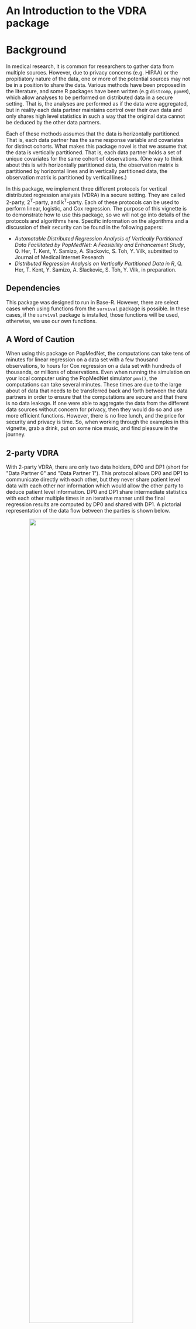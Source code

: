 # An Introduction to the VDRA package

# Background

In medical research, it is common for researchers to gather data from multiple sources.  However, due to privacy concerns (e.g. HIPAA) or the propitiatory nature of the data, one or more of the potential sources may not be in a position to share the data.  Various methods have been proposed in the literature, and some R packages have been written (e.g `distcomp`, `ppmHR`), which allow analyses to be performed on distributed data in a secure setting.  That is, the analyses are performed as if the data were aggregated, but in reality each data partner maintains control over their own data and only shares high level statistics in such a way that the original data cannot be deduced by the other data partners.

Each of these methods assumes that the data is horizontally partitioned.  That is, each data partner has the same response variable and covariates for distinct cohorts.  What makes this package novel is that we assume that the data is vertically partitioned.  That is, each data partner holds a set of unique covariates for the same cohort of observations.  (One way to think about this is with horizontally partitioned data, the observation matrix is partitioned by horizontal lines and in vertically partitioned data, the observation matrix is partitioned by vertical lines.)

In this package, we implement three different protocols for vertical distributed regression analysis (VDRA) in a secure setting.  They are called 2-party, 2<sup>T</sup>-party, and k<sup>T</sup>-party.  Each of these protocols can be used to perform linear, logistic, and Cox regression.  The purpose of this vignette is to demonstrate how to use this package, so we will not go into details of the protocols and algorithms here.  Specific information on the algorithms and a discussion of their security can be found in the following papers:

* *Automatable Distributed Regression Analysis of Vertically Partitioned Data Facilitated by PopMedNet: A Feasibility and Enhancement Study*, Q. Her, T. Kent, Y. Samizo, A. Slackovic, S. Toh, Y. Vilk, submitted to Journal of Medical Internet Research	
* *Distributed Regression Analysis on Vertically Partitioned Data in R*, Q. Her, T. Kent, Y. Samizo, A. Slackovic, S. Toh, Y. Vilk, in preparation.  

## Dependencies

This package was designed to run in Base-R.  However, there are select cases when using functions from the `survival` package is possible.  In these cases, if the `survival` package is installed, those functions will be used, otherwise, we use our own functions.

## A Word of Caution

When using this package on PopMedNet, the computations can take tens of minutes for linear regression on a data set with a few thousand observations, to hours for Cox regression on a data set with hundreds of thousands, or millions of observations.  Even when running the simulation on your local computer using the PopMedNet simulator `pmn()`, the computations can take several minutes.  These times are due to the large about of data that needs to be transferred back and forth between the data partners in order to ensure that the computations are secure and that there is no data leakage.  If one were able to aggregate the data from the different data sources without concern for privacy, then they would do so and use more efficient functions.  However, there is no free lunch, and the price for security and privacy is time.  So, when working through the examples in this vignette, grab a drink, put on some nice music, and find pleasure in the journey.

## $2$-party VDRA

With $2$-party VDRA, there are only two data holders, DP0 and DP1 (short for "Data Partner 0" and "Data Partner 1").  This protocol allows DP0 and DP1 to communicate directly with each other, but they never share patient level data with each other nor information which would allow the other party to deduce patient level information.  DP0 and DP1 share intermediate statistics with each other multiple times in an iterative manner until the final regression results are computed by DP0 and shared with DP1.  A pictorial representation of the data flow between the parties is shown below.

<img src="2party.png" width="75%" style="display: block; margin: auto;" />

The name DP0 indicates which party is acting as the analysis center.  This is the only protocol where the analysis center also provides data.  For the next two protocols, the analysis center does not provide any data.

## 2<sup>T</sup>-party VDRA

With 2<sup>T</sup>-party VDRA, there are only two data holders, DP1 and DP2, and an analysis center, DP0.  DP1 and DP2 cannot communicate directly with each other, but all communication must pass through DP0.  DP0 is a trusted third party that helps facilitate communication and performs much of the computation that was performed by DP1 in the $2$-party protocol.  Whenever possible, any intermediate statistics shared with DP0 from one data partner (never patient level data) are multiplied by a random orthonormal matrix before being sent to the other data partner.  This adds an extra layer of security at the expense of sending more data.  The final regression results are computed by DP0 and shared with DP1 and DP2.  A pictorial representation of the data flow between the parties is shown below.  

<img src="2Tparty.png" width="75%" style="display: block; margin: auto;" />

## K<sup>T</sup>-party VDRA

With K<sup>T</sup>-party VDRA, there are two or more data holders, DP1, DP2, ... DPk, and one analysis center, DP0.  We have tested the package with up to 10 data holders, but there is no reason why there could not be more.  With this protocol, all data partners are able to communicate with each other with the benefit that less data is transferred.  As with 2<sup>T</sup>-party VDRA, DP0 facilitates the computations and computes the final regression results, which are then sent to all the data partners.  The one possible concern with this method is that a data breach at both the analysis center and one of the data partners could expose another data partner's data, even though neither the analysis center nor any data partner have enough information to reconstruct any part of any other data partners' data on their own.  A pictorial representation of the data flow between the parties is shown below.  

<img src="kTparty.png" width="75%" style="display: block; margin: auto;" />

# PopMedNet and the PopMedNet Simulator

PopMedNet (https://www.popmednet.org/), short for Population Medicine Network, is a "scalable and extensible open-source informatics platform designed to facilitate the implementation and operation of distributed health data networks."  PopMedNet is maintained by Department of Population Medicine at the Harvard Medical School and the Harvard Pilgrim Health Care Institute.  Through two generous National Institute of Health Grants, we were able to make modifications to PopMedNet which allowed us to transmit data between data partners in a secure and automatic fashion.  These modification were made specifically with the intent of the creation of this package.  While this package has been designed to work seamlessly with PopMedNet as a means of communication, it should be possible to use other file transfer software to perform the same task.

If a group of data partners wishes to use PopMedNet and this package for analysis of vertically distributed data, please refer to the vignette *How to use the vdra package with PopMedNet* for further information.  However, for the individuals which are interested in testing out the package to see how it works, a PopMedNet simulator, `pmn()`, has been supplied as part of the package.  This allows the individual to play the part of the all the data partners and the analysis center on a single computer in order to gain an understanding of how to use the package before implementation in a real world setting.

We demonstrate the usage of this package using `pmn()` as the file transfer protocol for $2$-party, 2<sup>T</sup>-party, and K<sup>T</sup>-party situations.  Take careful note the use of the parameter `popmednet = FALSE` in all function calls.  When `popmednet = TRUE` is used, an offset is added to make sure that when two or more data partners are running in parallel, there is a at least a 15 second window between when they signal PopMedNet that they are ready to upload files.  There are technical reasons for this that are specific to PopMedNet, but are not applicable when other file transfer protocols are utilized.

# Data

The `VDRA` package comes with a data set `vdra_data` which contains simulated data from a BMI study by the Harvard School of Medicine.  The data in `vdra_data` are not fit for scientific research, but are rather provided as an example for use when learning to use this package.  The data contains information from 5,740 subjects with four possible response variables and seven covariates.  

The four response variables are:

 
| Variable(s)   | Intended Use        |
|---------------|---------------------|
| Change_BMI    | Linear Regression   |
| WtLost        | Logistic Regression |
| Time, Status  | Cox Regression      |

If each data partner is using their own data, it is assumed that each data partner has the same number of observations and that observations on corresponding rows are for the same patient.  In other words, it is assumed that the data are already aligned according to some common key, and it will be treated as such.  Additionally, it is expected that the data will have already been cleaned and only valid values are presented.  Some checking of the data is performed by the package, including looking for missing values. During this step, if any problems are found a descriptive error message will be given and the program will terminate.  

# The Directory Structure and the Order of Execution

The directories in which each data partner reads and writes files is fairly rigid, but the home location where these directories are placed is up to the user.  For this vignette, we set the base directory to be `~/vdra`, but in practice, you can name it whatever you want and place it wherever you desire.  This directory is passed as a parameter to `pmn()` and the data partners, and they assume that it exists.  If it does not, they terminate execution.  At this point, please create your work directory before proceeding.

Before each run, `~/vdra` and all of its subdirectories should not contain any file named `files_done.ok`, `job_done.ok`, or `job_fail.ok`.  These are special files that signal PopMedNed (and the simulator) that files have been transferred from another data partner, are ready to be transferred to another data partner, or that the computation has completed or failed.  In the event of a normal program termination, these files are removed automatically, but in the event of a program crash or other unplanned events, one or more of these files may be left behind which could have unintended consequences the next time that a simulation is run.  Because of this, we suggest that all files are deleted from `~/pmn` each time you run a simulation.

When \verb'pmn(k, "~/pmn")' is run the first time (where $k$ is some positive integer signaling how many parties (data partners and the analysis center) are going to participate in the computation, it first checks that `~/vdra` exists and then it creates the subdirectories `dp0`, `dp1`, through `dp(k)` in the directory `~/vdra`.  Each subdirectory contains the further subdirectories `inputfiles`, `msoc`, `msoc1`, $\dots$, `msoc(k)`.  All files that Data Partner $n$ wants transferred to another data partner are written to `~/vdra/dp(n)/inputfiles`.  On the other hand, `~/vdra/dp(n)/msoc` contains the files sent to Data Partner $n$ by the analysis center (Data Partner 0) and `~/vdra/dp(n)/msoc(m)` contains the files sent to Data Partner $n$ by Data Partner $m$.  

As `pmn()` (or PopMedNet if you are using that) and the data partners all run in parallel, we now outline the order of execution.  For simplicity, assume that we have the analysis center (Data Partner 0) and data partners 1 and 2.  When we first start the scripts, data partners 1 and 2 are active.  They do some computations and then write files to their respective directory `inputfiles`, along with a file `file_list.csv` which indicates which files are to be sent to which data partners. A data partner can transfer a file to any other data partner within the limitations of the protocol being used, the only additional exception being that they cannot transfer a file to themselves.  Finally, they write `files_done.csv` which indicates to `pmn()` (PopMedNet) that the files are ready to be transfered.  Once all active data partners have written `files_done.csv`, `pmn()` (PopMedNet) transfers the files to the appropriate read directories of the appropriate data partners.  Once the files are transferred, `pmn()` (PopMedNet) writes `files_done.csv` in each directory that received a file.  Each data partner that received a file is now active.  The active data partners delete the various `files_done.csv`, read the input files, process, write files, and the process continues.  The process ends when the analysis center determines that the computation is over.  At this point, the analysis center writes the file `job_done.ok` in the case of a successful computation, or `job_fail.ok` in the case of an unsuccessful computation.  This signals `pmn()` (PopMedNet) to tell all the other data partners to shutdown and then `pmn()` (PopMedNet) shuts down itself. 

The next sections of the vignette demonstrate how to use this package to perform parallel computations.

# $2$-party Vertically Distributed Regression {#twoparty}

For $2$-party Vertically Distributed Regression, we will run three sessions of R simultaneously.  If you are using R-Studio, you can open up two more sessions of R-Studio by choosing the menu item `Session`$\rightarrow$`New Session`.  The first session will run the PopMedNet Simulator, `pmn()`, and the other two sessions will run the analysis center (Data Partner 0) and the Data Partner 1, respectively.  Once you run one block of code in a session of R, immediately move to the next R session to execute the next block of code.  The scripts interact in such a way that they all need to run in parallel for the the computation to proceed to completion.  

In our code, we assume that we run `pmn()` first, as this simulates PopMedNet being run first, which delivers the requests in a real-world setting.  Before you run `pmn()`, be sure that `~/vdra` is empty (or at least does not contain any files of the form `*.ok`.  When we run `pmn()`, we tell it that there will be one data partner beyond the analysis center and that the working directory is `~/vdra`.


```r
library(vdra)
if (!dir.exists("~/vdra")) dir.create("~/vdra")
pmn(2, "~/vdra")
```
	
At this point, `pmn()` will have created directories `~/vdra/dp0` and `~/vdra/dp1` which are used in the communication process.  For this protocol, it is assumed that Data Partner 0 has the response variable(s) and potentially some covariates, while it is assumed that Data Partner 1 has at least one covariate.  For this vignette, we let Data Partner 0 have the covariates stored in columns 5 through 7 of `vdra_data` and Data Partner 1 has the covariates stored in columns 8 through 11.

Once `pmn()` is running, proceed to the section indicating the regression you wish to perform.

## Linear Regression {#twoparty-linear}

In order to perform linear regression in a $2$-party setting run the following code in the second R session simultaneously with the first R session.  This code is for the analysis center (Data Partner 0).  In reality, it does not matter which data partner is run first.


```r
library(vdra)
fit = AnalysisCenter.2Party(regression    = "linear",
                            data          = vdra_data[, c(1, 5:7)],
                            response      = "Change_BMI",
                            monitorFolder = "~/vdra/dp0",
                            popmednet     = FALSE)
summary(fit)
```
	
Now, run the following code in the third R session simultaneously with the other two R sessions.  This code is for Data Partner 1.
	

```r
library(vdra)
fit = DataPartner.2Party(regression    = "linear",
                         data          = vdra_data[, 8:11],
                         monitorFolder = "~/vdra/dp1",
                         popmednet     = FALSE)
summary(fit)
```
	
After a few minutes, you should see the following output for both parties.
	

```
##                Party   Estimate Std. Error    t value   Pr(>|t|)    
##  (Intercept)    dp0   2.284e+01   1.620344  1.409e+01 < 2.22e-16 ***
##  Exposure       dp0  -5.779e+00   0.394282 -1.466e+01 < 2.22e-16 ***
##  Age            dp0   2.024e-01   0.020086  1.007e+01 < 2.22e-16 ***
##  ComorbidScore  dp0   2.626e-01   0.106151  2.474e+00  0.0133813 *  
##  NumRx          dp1  -1.324e-01   0.096882 -1.367e+00  0.1717263    
##  BMI_pre        dp1  -1.176e-02   0.021796 -5.394e-01  0.5896362    
##  Race:Race 1    dp1   2.108e+00   0.788397  2.673e+00  0.0075283 ** 
##  Race:Race 2    dp1   1.675e+00   0.740472  2.262e+00  0.0237404 *  
##  Race:Race 3    dp1   3.641e+00   0.733589  4.964e+00 7.1126e-07 ***
##  Race:Race 4    dp1   4.722e+00   0.738904  6.391e+00 1.7827e-10 ***
##  Race:Race 5    dp1   4.033e-02   0.746852  5.400e-02  0.9569363    
##  Sex:M          dp1  -1.244e+00   0.563097 -2.208e+00  0.0272501 *  
## --- 
## Signif. codes:  0 '***' 0.001 '**' 0.01 '*' 0.05 '.' 0.1 ' ' 1
## 
## Residual standard error:  14.92 on 5728 degrees of freedom
## Multiple R-squared:  0.06851 , Adjusted R-squared:  0.06672 
## F-statistic: 38.3 on 11 and 5728 DF, p-value: < 2.22e-16
```
	
The output is similar if we had used `lm()`:
	

```r
fit = lm(Change_BMI ~ ., vdra_data[, c(1, 5:11)])
summary(fit)
```

```
## 
## Call:
## lm(formula = Change_BMI ~ ., data = vdra_data[, c(1, 5:11)])
## 
## Residuals:
##     Min      1Q  Median      3Q     Max 
## -37.935 -10.324  -1.444   8.571  77.989 
## 
## Coefficients:
##               Estimate Std. Error t value Pr(>|t|)    
## (Intercept)   22.83755    1.62034  14.094  < 2e-16 ***
## Exposure      -5.77936    0.39428 -14.658  < 2e-16 ***
## Age            0.20235    0.02009  10.074  < 2e-16 ***
## ComorbidScore  0.26264    0.10615   2.474  0.01338 *  
## NumRx         -0.13242    0.09688  -1.367  0.17173    
## BMI_pre       -0.01176    0.02180  -0.539  0.58964    
## RaceRace 1     2.10776    0.78840   2.673  0.00753 ** 
## RaceRace 2     1.67488    0.74047   2.262  0.02374 *  
## RaceRace 3     3.64139    0.73359   4.964 7.11e-07 ***
## RaceRace 4     4.72205    0.73890   6.391 1.78e-10 ***
## RaceRace 5     0.04033    0.74685   0.054  0.95694    
## SexM          -1.24359    0.56310  -2.208  0.02725 *  
## ---
## Signif. codes:  0 '***' 0.001 '**' 0.01 '*' 0.05 '.' 0.1 ' ' 1
## 
## Residual standard error: 14.92 on 5728 degrees of freedom
## Multiple R-squared:  0.06851,	Adjusted R-squared:  0.06672 
## F-statistic:  38.3 on 11 and 5728 DF,  p-value: < 2.2e-16
```


## Logistic Regression {#twoparty-logistic}

As with the linear regression, we are already running the following block of code in an R session.


```r
library(vdra)
if (!dir.exists("~/vdra")) dir.create("~/vdra")
pmn(2, "~/vdra")
```
	
In order to perform logistic regression in a $2$-party setting run the following code in the second R session simultaneously with the first R session.  This code is for the analysis center (Data Partner 0).  In reality, it does not matter which data partner is run first. Notice that this time we are using the binary variable `WtLost` as the response.
	

```r
library(vdra)
fit = AnalysisCenter.2Party(regression    = "logistic",
                            data          = vdra_data[, c(2, 5:7)],
                            response      = "WtLost",
                            monitorFolder = "~/vdra/dp0",
                            popmednet     = FALSE)
summary(fit)
```
	
Now, run the following code in the third R session simultaneously with the other two R sessions.  This code is for Data Partner 1.
	

```r
library(vdra)
fit = DataPartner.2Party(regression    = "logistic",
                         data          = vdra_data[, 8:11],
                         monitorFolder = "~/vdra/dp1",
                         popmednet     = FALSE)
summary(fit)
```

After a few minutes, you should see the following output:


```
##                Party   Estimate Std. Error   t value   Pr(>|t|)    
##  (Intercept)    dp0   1.633e+00   0.377311  4.327351 1.5091e-05 ***
##  Exposure       dp0  -9.409e-01   0.099919 -9.416743 < 2.22e-16 ***
##  Age            dp0   3.772e-02   0.004815  7.833597 4.7411e-15 ***
##  ComorbidScore  dp0   3.653e-02   0.025524  1.431209 0.15237037    
##  NumRx          dp1  -4.366e-02   0.023002 -1.898102 0.05768263 .  
##  BMI_pre        dp1  -3.459e-03   0.005094 -0.679062 0.49709830    
##  Race:Race 1    dp1   3.164e-01   0.190301  1.662715 0.09636954 .  
##  Race:Race 2    dp1   4.087e-01   0.176844  2.311323 0.02081501 *  
##  Race:Race 3    dp1   4.870e-01   0.175991  2.767129 0.00565524 ** 
##  Race:Race 4    dp1   6.556e-01   0.188746  3.473682 0.00051337 ***
##  Race:Race 5    dp1  -2.440e-01   0.153508 -1.589724 0.11189697    
##  Sex:M          dp1  -3.154e-01   0.139085 -2.267681 0.02334863 *  
## --- 
## Signif. codes:  0 '***' 0.001 '**' 0.01 '*' 0.05 '.' 0.1 ' ' 1
## 
## (Dispertion parameter for binomial family taken to be 1)
## 
##     Null Deviance: 3530  on  5739  degrees of freedom
## Residual deviance: 3311  on  5728  degrees of freedom
## AIC: 3335 
## BIC: 3415 
## 
## Number of Newton-Raphson iterations: 7
```
	
The output is similar if we had used `glm()`:
	

```r
fit = glm(WtLost ~ ., vdra_data[c(2, 5:11)], family = binomial)
summary(fit)
```

```
## 
## Call:
## glm(formula = WtLost ~ ., family = binomial, data = vdra_data[c(2, 
##     5:11)])
## 
## Deviance Residuals: 
##     Min       1Q   Median       3Q      Max  
## -2.8468   0.2797   0.3737   0.4848   1.0130  
## 
## Coefficients:
##                Estimate Std. Error z value Pr(>|z|)    
## (Intercept)    1.632756   0.377298   4.327 1.51e-05 ***
## Exposure      -0.940912   0.099913  -9.417  < 2e-16 ***
## Age            0.037721   0.004815   7.834 4.73e-15 ***
## ComorbidScore  0.036530   0.025523   1.431 0.152356    
## NumRx         -0.043661   0.023001  -1.898 0.057674 .  
## BMI_pre       -0.003459   0.005094  -0.679 0.497085    
## RaceRace 1     0.316417   0.190294   1.663 0.096357 .  
## RaceRace 2     0.408743   0.176838   2.311 0.020811 *  
## RaceRace 3     0.486991   0.175986   2.767 0.005654 ** 
## RaceRace 4     0.655642   0.188734   3.474 0.000513 ***
## RaceRace 5    -0.244035   0.153505  -1.590 0.111890    
## SexM          -0.315401   0.139079  -2.268 0.023343 *  
## ---
## Signif. codes:  0 '***' 0.001 '**' 0.01 '*' 0.05 '.' 0.1 ' ' 1
## 
## (Dispersion parameter for binomial family taken to be 1)
## 
##     Null deviance: 3530.2  on 5739  degrees of freedom
## Residual deviance: 3310.6  on 5728  degrees of freedom
## AIC: 3334.6
## 
## Number of Fisher Scoring iterations: 5
```
	
## Cox Regression {#twoparty-cox}

As with the linear regression, we are already running the following block of code in an R session.


```r
library(vdra)
if (!dir.exists("~/vdra")) dir.create("~/vdra")
pmn(2, "~/vdra")
```

In order to perform Cox regression in a $2$-party setting run the following code in the second R session simultaneously with the first R session.  This code is for the analysis center (Data Partner 0).  In reality, it does not matter which data partner is run first. Notice that this time we are using the two variables for the response: `Time` which measures the time to event and the binary variable `Status` which records if the event happened or was censored.  
	

```r
library(vdra)
fit = AnalysisCenter.2Party(regression    = "cox",
                            data          = vdra_data[, c(3:4, 5:7)],
                            response      = c("Time", "Status"),
                            monitorFolder = "~/vdra/dp0",
                            popmednet     = FALSE)
summary(fit)
```
	
Now, run the following code in the third R session simultaneously with the other two R sessions.  This code is for Data Partner 1.
	

```r
library(vdra)
fit = DataPartner.2Party(regression    = "cox",
                         data          = vdra_data[, 8:11],
                         monitorFolder = "~/vdra/dp1",
                         popmednet     = FALSE)
summary(fit)
```
	
After a few minutes, you should see the following output:


```
##   n= 5740, number of events= 4127 
## 
##                party      coef exp(coef) se(coef)         z Pr(>|z|)    
##  Exposure       dp0  -0.046067  0.954978 0.031227 -1.475201 0.140158    
##  Age            dp0   0.002521  1.002524 0.001567  1.608509 0.107724    
##  ComorbidScore  dp0  -0.004967  0.995045 0.008322 -0.596861 0.550600    
##  NumRx          dp1  -0.004932  0.995081 0.007601 -0.648776 0.516483    
##  BMI_pre        dp1   0.058895  1.060664 0.001615 36.457746  < 2e-16 ***
##  Race:Race 1    dp1  -0.054626  0.946839 0.062410 -0.875274 0.381425    
##  Race:Race 2    dp1   0.019202  1.019388 0.058428  0.328648 0.742422    
##  Race:Race 3    dp1   0.098094  1.103067 0.056990  1.721246 0.085206 .  
##  Race:Race 4    dp1   0.024423  1.024724 0.058176  0.419815 0.674621    
##  Race:Race 5    dp1  -0.120371  0.886592 0.060084 -2.003364 0.045138 *  
##  Sex:M          dp1   0.011307  1.011371 0.044496  0.254116 0.799406    
## ---
## Signif. codes:  0 '***' 0.001 '**' 0.01 '*' 0.05 '.' 0.1 ' ' 1
## 
##                party exp(coef) exp(-coef) lower .95 upper .95
##  Exposure       dp0   0.954978   1.047144  0.898282  1.015253
##  Age            dp0   1.002524   0.997482  0.999449  1.005608
##  ComorbidScore  dp0   0.995045   1.004980  0.978947  1.011408
##  NumRx          dp1   0.995081   1.004944  0.980365  1.010017
##  BMI_pre        dp1   1.060664   0.942806  1.057311  1.064028
##  Race:Race 1    dp1   0.946839   1.056145  0.837824  1.070040
##  Race:Race 2    dp1   1.019388   0.980981  0.909087  1.143071
##  Race:Race 3    dp1   1.103067   0.906563  0.986488  1.233423
##  Race:Race 4    dp1   1.024724   0.975873  0.914298  1.148487
##  Race:Race 5    dp1   0.886592   1.127915  0.788098  0.997396
##  Sex:M          dp1   1.011371   0.988757  0.926906  1.103533
## 
## Concordance= 0.6607 (se = 0.004373 )
## Likelihood ratio test= 1194 on 11 df, p= < 2.22e-16 
## Wald test            = 1354 on 11 df, p= < 2.22e-16 
## Score test           = 1378 on 11 df, p= < 2.22e-16 
## 
## Number of Newton-Raphson iterations: 5
```
	
The output is similar if we had used `coxph()` in the `survival` package:



```r
library(survival)
fit = coxph(Surv(Time, Status) ~ ., data = vdra_data[, 3:11])
summary(fit)            
```

```
## Call:
## coxph(formula = Surv(Time, Status) ~ ., data = vdra_data[, 3:11])
## 
##   n= 5740, number of events= 4127 
## 
##                    coef exp(coef)  se(coef)      z Pr(>|z|)    
## Exposure      -0.046067  0.954978  0.031227 -1.475   0.1402    
## Age            0.002521  1.002524  0.001567  1.609   0.1077    
## ComorbidScore -0.004967  0.995045  0.008322 -0.597   0.5506    
## NumRx         -0.004932  0.995081  0.007601 -0.649   0.5165    
## BMI_pre        0.058895  1.060664  0.001615 36.458   <2e-16 ***
## RaceRace 1    -0.054626  0.946839  0.062410 -0.875   0.3814    
## RaceRace 2     0.019202  1.019388  0.058428  0.329   0.7424    
## RaceRace 3     0.098094  1.103067  0.056990  1.721   0.0852 .  
## RaceRace 4     0.024423  1.024724  0.058176  0.420   0.6746    
## RaceRace 5    -0.120371  0.886592  0.060084 -2.003   0.0451 *  
## SexM           0.011307  1.011371  0.044496  0.254   0.7994    
## ---
## Signif. codes:  0 '***' 0.001 '**' 0.01 '*' 0.05 '.' 0.1 ' ' 1
## 
##               exp(coef) exp(-coef) lower .95 upper .95
## Exposure         0.9550     1.0471    0.8983    1.0153
## Age              1.0025     0.9975    0.9994    1.0056
## ComorbidScore    0.9950     1.0050    0.9789    1.0114
## NumRx            0.9951     1.0049    0.9804    1.0100
## BMI_pre          1.0607     0.9428    1.0573    1.0640
## RaceRace 1       0.9468     1.0561    0.8378    1.0700
## RaceRace 2       1.0194     0.9810    0.9091    1.1431
## RaceRace 3       1.1031     0.9066    0.9865    1.2334
## RaceRace 4       1.0247     0.9759    0.9143    1.1485
## RaceRace 5       0.8866     1.1279    0.7881    0.9974
## SexM             1.0114     0.9888    0.9269    1.1035
## 
## Concordance= 0.661  (se = 0.004 )
## Likelihood ratio test= 1194  on 11 df,   p=<2e-16
## Wald test            = 1354  on 11 df,   p=<2e-16
## Score (logrank) test = 1378  on 11 df,   p=<2e-16
```

# 2<sup>T</sup>-party Vertically Distributed Regression {#twoTparty}

For 2<sup>T</sup>-party Vertically Distributed Regression, we will run four sessions of R simultaneously.  If you are using R-Studio, you can open up three more sessions of R-Studio by choosing the menu item `Session`$\rightarrow$`New Session`.  The first session will run the PopMedNet Simulator, `pmn()`, and the other three sessions will run the analysis center (Data Partner 0), Data Partner 1, and Data Partner 2, respectively.  Once you run one block of code in a session of R, immediately move to the next R session to execute the next block of code.  The scripts interact in such a way that they all need to run in parallel for the the computation to proceed to completion.  

In our code, we assume that we run `pmn()` first, as this simulates PopMedNet being run first, which delivers the requests in a real-world setting.  Before you run `pmn()`, be sure that `~/vdra` is empty (or at least does not contain any files of the form `*.ok`).  When we run `pmn()`, we tell it that there will be one data partner beyond the analysis center and that the working directory is `~/vdra`.


```r
library(vdra)
if (!dir.exists("~/vdra")) dir.create("~/vdra")
pmn(3, "~/vdra")
```

At this point, `pmn()` will have created directories `~/vdra/dp0`, `~/vdra/dp1`, and `~/vdra/dp2` which are used in the communication process.  For this protocol, it is assumed that the analysis center has no data, Data Partner 1 has the response variable(s) and potentially some covariates, and that Data Partner 2 has at least one covariate.  For this vignette, we let Data Partner 1 have the covariates stored in columns 5 through 7 of `vdra_data` and Data Partner 2 has the covariates stored in columns 8 through 11.

Once `pmn()` is running, proceed to the section indicating the regression you wish to perform.

## Linear Regression {#twoTparty-linear}

In order to perform linear regression in a 2<sup>T</sup>-party setting run the following code in the second R session simultaneously with the first R session.  This code is for the analysis center (Data Partner 0).  In reality, it does not matter which data partner is run first.


```r
library(vdra)
fit = AnalysisCenter.3Party(regression    = "linear",
                            monitorFolder = "~/vdra/dp0",
                            popmednet     = FALSE)
summary(fit)
```
	
Now, run the following code in the third R session simultaneously with the other two R sessions.  This code is for Data Partner 1.
	

```r
library(vdra)
fit = DataPartner1.3Party(regression    = "linear",
                          data          = vdra_data[, c(1, 5:7)],
                          response      = "Change_BMI",
                          monitorFolder = "~/vdra/dp1",
                          popmednet     = FALSE)
summary(fit)
```
	
Finally, run the following code in the fourth R session simultaneously with the other two R sessions.  This code is for Data Partner 2.
	

```r
library(vdra)
fit = DataPartner2.3Party(regression    = "linear",
                          data          = vdra_data[, 8:11],
                          monitorFolder = "~/vdra/dp2",
                          popmednet     = FALSE)
summary(fit)
```
	
After a few minutes, you should see the same output as in the $2$-party scenario.
	
## Logistic Regression {#twoTparty-logistic}

As with linear regression, we are already running the following block of code in an R session.


```r
library(vdra)
if (!dir.exists("~/vdra")) dir.create("~/vdra")
pmn(3, "~/vdra")
```

	
In order to perform logistic regression in a 2<sup>T</sup>-party setting run the following code in the second R session simultaneously with the first R session.  This code is for the analysis center (Data Partner 0).  In reality, it does not matter which data partner is run first. Notice that this time we are using the binary variable `WtLost` as the response.
	

```r
library(vdra)
fit = AnalysisCenter.3Party(regression    = "logistic",
                            monitorFolder = "~/vdra/dp0",
                            popmednet     = FALSE)
summary(fit)
```
	
Now, run the following code in the third R session simultaneously with the other two R sessions.  This code is for Data Partner 1.
	

```r
library(vdra)
fit = DataPartner1.3Party(regression    = "logistic",
                          data          = vdra_data[, c(2, 5:7)],
                          response      = "WtLost",
                          monitorFolder = "~/vdra/dp1",
                          popmednet     = FALSE)
summary(fit)
```
	
Finally, run the following code in the fourth R session simultaneously with the other two R sessions.  This code is for Data Partner 2.
	

```r
library(vdra)
fit = DataPartner2.3Party(regression    = "logistic",
                          data          = vdra_data[, 8:11],
                          monitorFolder = "~/vdra/dp2",
                          popmednet     = FALSE)
summary(fit)
```
	
After a few minutes, you should see the same output as in the $2$-party scenario
	
## Cox Regression {#twoTparty-cox}

As with linear regression, we are already running the following block of code in an R session.


```r
library(vdra)
if (!dir.exists("~/vdra")) dir.create("~/vdra")
pmn(3, "~/vdra")
```
	
In order to perform Cox regression in a 2<sup>T</sup>-party setting run the following code in the second R session simultaneously with the first R session.  This code is for the analysis center (Data Partner 0).  In reality, it does not matter which data partner is run first. Notice that this time we are using the two variables for the response: `Time` which measures the time to event and the binary variable `Status` which records if the event happened or was censored.  
	

```r
library(vdra)
fit = AnalysisCenter.3Party(regression    = "cox",
                            monitorFolder = "~/vdra/dp0",
                            popmednet     = FALSE)
summary(fit)
```
	
Now, run the following code in the third R session simultaneously with the other two R sessions.  This code is for Data Partner 1.
	

```r
library(vdra)
fit = DataPartner1.3Party(regression    = "cox",
                          data          = vdra_data[, c(3:4, 5:7)],
                          response      = c("Time", "Status"),
                          monitorFolder = "~/vdra/dp1",
                          popmednet     = FALSE)
summary(fit)
```
	
Finally, run the following code in the fourth R session simultaneously with the other two R sessions.  This code is for Data Partner 2.
	

```r
library(vdra)
fit = DataPartner2.3Party(regression    = "cox",
                          data          = vdra_data[, 8:11],
                          monitorFolder = "~/vdra/dp2",
                          popmednet     = FALSE)
summary(fit)
```

After a few minutes, you should see the same output as in the $2$-party scenario


# K<sup>T</sup>-party Vertically Distributed Regression {#kTparty}

For $k$-party Vertically Distributed Regression, we are not limited to two data partners beyond the analysis center, but we can have any number.  In fact, we have successfully run this program for $k = 10$ data partners.  However, for the sake of this vignette, we will restrict ourselves to just two and note that we would only have to change the value of `numDataPartners`. For example, if we had $k = 10$ data partners, we would need to set `numDataPartners = 10` in each of the following code blocks.  Since we have two data partners, we will run four sessions of R simultaneously.  If you are using R-Studio, you can open up three more sessions of R-Studio by choosing the menu item `Session`$\rightarrow$`New Session`.  The first session will run the PopMedNet Simulator, `pmn()`, and the other three sessions will run the analysis Center (Data Partner 0), Data Partner 1, and Data Partner 2, respectively.  Once you run one block of code in a session of R, immediately move to the next R session to execute the next block of code.  The scripts interact in such a way that they all need to run in parallel for the the computation to proceed to completion.  

In our code, we assume that we run `pmn()` first, as this simulates PopMedNet being run first, which delivers the requests in a real-world setting.  Before you run `pmn()`, be sure that `~/vdra` is empty (or at least does not contain any files of the form `*.ok`).  When we run `pmn()`, we tell it that there will be one data partner beyond the analysis center and that the working directory is `~/vdra`.


```r
library(vdra)
if (!dir.exists("~/vdra")) dir.create("~/vdra")
pmn(3, "~/vdra")
```

At this point, `pmn()` will have created directories `~/vdra/dp0`, `~/vdra/dp1`, and `~/vdra/dp2` which are used in the communication process.  For this protocol, it is assumed that the analysis center has no data, Data Partner 1 has the response variable(s) and potentially some covariates, and that Data Partner 2 has at least one covariate.  For this vignette, we let Data Partner 1 have the covariates stored in columns 5 through 7 of `vdra_data` and Data Partner 2 has the covariates stored in columns 8 through 11.

Once `pmn()` is running, proceed to the section indicating the regression you wish to perform.


## Linear Regression {#kTparty-linear}

In order to perform linear regression in a K<sup>T</sup>-party setting run the following code in the second R session simultaneously with the first R session.  This code is for the analysis center (Data Partner 0).  In reality, it does not matter which data partner is run first.


```r
library(vdra)
fit = AnalysisCenter.KParty(regression      = "linear",
                            numDataPartners = 2,
                            monitorFolder   = "~/vdra/dp0",
                            popmednet       = FALSE)
summary(fit)
```

Now, run the following code in the third R session simultaneously with the other two R sessions.  This code is for Data Partner 1.


```r
library(vdra)
fit = DataPartner.KParty(regression      = "linear",
                         data            = vdra_data[, c(1, 5:7)],
                         response        = "Change_BMI",
                         numDataPartners = 2,
                         dataPartnerID   = 1,
                         monitorFolder   = "~/vdra/dp1",
                         popmednet       = FALSE)
summary(fit)
```

Finally, run the following code in the fourth R session simultaneously with the other two R sessions.  This code is for Data Partner 2.


```r
library(vdra)
fit = DataPartner.KParty(regression      = "linear",
                         data            = vdra_data[, 8:11],
                         numDataPartners = 2,
                         dataPartnerID   = 2,
                         monitorFolder   = "~/vdra/dp2",
                         popmednet       = FALSE)
summary(fit)
```

## Logistic Regression {#kTparty-logistic}

As with linear regression, we are already running the following block of code in an R session.


```r
library(vdra)
if (!dir.exists("~/vdra")) dir.create("~/vdra")
pmn(3, "~/vdra")
```

In order to perform logistic regression in a K<sup>T</sup>-party setting run the following code in the second R session simultaneously with the first R session.  This code is for the analysis center (Data Partner 0).  In reality, it does not matter which data partner is run first. Notice that this time we are using the binary variable `WtLost` as the response.


```r
library(vdra)
fit = AnalysisCenter.KParty(regression      = "logistic",
                            numDataPartners = 2,
                            monitorFolder   = "~/vdra/dp0",
                            popmednet       = FALSE)
summary(fit)
```

Now, run the following code in the third R session simultaneously with the other two R sessions.  This code is for Data Partner 1.


```r
library(vdra)
fit = DataPartner.KParty(regression      = "logistic",
                         data            = vdra_data[, c(2, 5:7)],
                         response        = "WtLost",
                         numDataPartners = 2,
                         dataPartnerID   = 1,
                         monitorFolder   = "~/vdra/dp1",
                         popmednet       = FALSE)
summary(fit)
```

Finally, run the following code in the fourth R session simultaneously with the other two R sessions.  This code is for Data Partner 2.


```r
library(vdra)
fit = DataPartner.KParty(regression      = "logistic",
                         data            = vdra_data[, 8:11],
                         numDataPartners = 2,
                         dataPartnerID   = 2,
                         monitorFolder   = "~/vdra/dp2",
                         popmednet       = FALSE)
summary(fit)
```

## Cox Regression {#kTparty-cox}

As with linear regression, we are already running the following block of code in an R session.


```r
library(vdra)
if (!dir.exists("~/vdra")) dir.create("~/vdra")
pmn(3, "~/vdra")
```

In order to perform Cox regression in a K<sup>T</sup>-party setting run the following code in the second R session simultaneously with the first R session.  This code is for the analysis center (Data Partner 0).  In reality, it does not matter which data partner is run first. Notice that this time we are using the two variables for the response: `Time` which measures the time to event and the binary variable `Status` which records if the event happened or was censored.  


```r
library(vdra)
fit = AnalysisCenter.KParty(regression      = "cox",
                            numDataPartners = 2,
                            monitorFolder   = "~/vdra/dp0",
                            popmednet       = FALSE)
summary(fit)
```

Now, run the following code in the third R session simultaneously with the other two R sessions.  This code is for Data Partner 1.



```r
library(vdra)
fit = DataPartner.KParty(regression      = "cox",
                         data            = vdra_data[, c(3:4, 5:7)],
                         response        = c("Time", "Status"),
                         numDataPartners = 2,
                         dataPartnerID   = 1,
                         monitorFolder   = "~/vdra/dp1",
                         popmednet       = FALSE)
summary(fit)
```

Finally, run the following code in the fourth R session simultaneously with the other two R sessions.  This code is for Data Partner 2.


```r
library(vdra)
fit = DataPartner.KParty(regression      = "cox",
                         data            = vdra_data[, 8:11],
                         numDataPartners = 2,
                         dataPartnerID   = 2,
                         monitorFolder   = "~/vdra/dp2",
                         popmednet       = FALSE)
summary(fit)
```

# Utilities

In order to facilitate the the user to further analyze the data and the model, four utilities have been provided.  We present these for each of the three types of regression that we perform.

## Linear Regression

For linear regression, we allow the creation of sub-models.  As an example, we have stored the output of the distributed linear regression (either [2-party](#twoparty-linear), [2<sup>T</sup>-party](#twoTparty-linear), or [K<sup>T</sup>-party](#kTparty-linear)) from the data partner which holds the response in `vdra_fit_linear_A` (which comes with the package).  We can check the fit of different sub-models as shown in the following script.  All data partners can use this function.  The first argument is a standard R formula using the variables that are found in the fit, and the second argument is the results of the regression.


```r
library(vdra)
fit1 = differentModel(Age ~ ., vdra_fit_linear_A)
summary(fit1)
```

```
##                Party   Estimate Std. Error   t value Pr(>|t|)    
##  (Intercept)    dp0   3.707e+01   0.956664 38.746947  < 2e-16 ***
##  Change_BMI     dp0   8.604e-02   0.008540 10.074380  < 2e-16 ***
##  Exposure       dp0   2.481e-01   0.261858  0.947364 0.343493    
##  ComorbidScore  dp0  -5.007e-02   0.069252 -0.723004 0.469707    
##  NumRx          dp1   7.715e-02   0.063176  1.221213 0.222056    
##  BMI_pre        dp1  -9.351e-03   0.014212 -0.657944 0.510600    
##  Race:Race 1    dp1   1.297e-01   0.514410  0.252062 0.801002    
##  Race:Race 2    dp1   9.192e-01   0.482905  1.903412 0.057037 .  
##  Race:Race 3    dp1  -1.663e-01   0.479376 -0.347000 0.728604    
##  Race:Race 4    dp1   8.517e-01   0.483403  1.761807 0.078155 .  
##  Race:Race 5    dp1   6.624e-01   0.486924  1.360370 0.173766    
##  Sex:M          dp1   4.415e-01   0.367290  1.202165 0.229349    
## --- 
## Signif. codes:  0 '***' 0.001 '**' 0.01 '*' 0.05 '.' 0.1 ' ' 1
## 
## Residual standard error:  9.732 on 5728 degrees of freedom
## Multiple R-squared:  0.01999 , Adjusted R-squared:  0.01811 
## F-statistic: 10.62 on 11 and 5728 DF, p-value: < 2.22e-16
```

```r
fit2 = differentModel(Change_BMI ~ Exposure + Age, vdra_fit_linear_A)
summary(fit2)
```

```
##              Party  Estimate Std. Error  t value   Pr(>|t|)    
##  (Intercept)  dp0  23.473918   0.858507  27.3427 < 2.22e-16 ***
##  Exposure     dp0  -5.683961   0.397325 -14.3056 < 2.22e-16 ***
##  Age          dp0   0.204154   0.020230  10.0918 < 2.22e-16 ***
## --- 
## Signif. codes:  0 '***' 0.001 '**' 0.01 '*' 0.05 '.' 0.1 ' ' 1
## 
## Residual standard error:  15.05 on 5737 degrees of freedom
## Multiple R-squared:  0.05128 , Adjusted R-squared:  0.05095 
## F-statistic: 155 on 2 and 5737 DF, p-value: < 2.22e-16
```

```r
fit3 = differentModel(Change_BMI ~ Exposure, vdra_fit_linear_A)
summary(fit3)
```

```
##              Party Estimate Std. Error  t value   Pr(>|t|)    
##  (Intercept)  dp0  31.65929   0.283832 111.5424 < 2.22e-16 ***
##  Exposure     dp0  -5.73301   0.400771 -14.3050 < 2.22e-16 ***
## --- 
## Signif. codes:  0 '***' 0.001 '**' 0.01 '*' 0.05 '.' 0.1 ' ' 1
## 
## Residual standard error:  15.18 on 5738 degrees of freedom
## Multiple R-squared:  0.03443 , Adjusted R-squared:  0.03427 
## F-statistic: 204.6 on 1 and 5738 DF, p-value: < 2.22e-16
```

```r
fit4 = differentModel(Change_BMI ~ Exposure + Age + `Sex:M` + `Race:Race 1`, vdra_fit_linear_A)
summary(fit4)
```

```
##              Party  Estimate Std. Error    t value   Pr(>|t|)    
##  (Intercept)  dp0  24.870147   0.927739  26.807267 < 2.22e-16 ***
##  Exposure     dp0  -5.704460   0.396184 -14.398517 < 2.22e-16 ***
##  Age          dp0   0.204923   0.020174  10.157533 < 2.22e-16 ***
##  Sex:M        dp1  -2.582645   0.489395  -5.277216 1.3598e-07 ***
##  Race:Race 1  dp1  -0.467666   0.561828  -0.832401    0.40522    
## --- 
## Signif. codes:  0 '***' 0.001 '**' 0.01 '*' 0.05 '.' 0.1 ' ' 1
## 
## Residual standard error:  15.01 on 5735 degrees of freedom
## Multiple R-squared:  0.05714 , Adjusted R-squared:  0.05649 
## F-statistic: 86.89 on 4 and 5735 DF, p-value: < 2.22e-16
```


## Logistic Regression

For logistic regression, we can perform both the Hosmer-Lemeshow goodness of fit test for logistic regression and plot the receiver operating curve (ROC).  We run these tests on `vdra_fit_logistic_A`, which is the results of the distributed logistic regression (either [2-party](#twoparty-logistic), [2<sup>T</sup>-party](#twoTparty-logistic), or [K<sup>T</sup>-party](#kTparty-logistic)) as seen by the data partner which holds the response.  Only the data partner which holds the response can run these functions.  In both cases, the second argument is optional and is the number or groups, or bins, on which to perform the analysis.


```r
HoslemTest(vdra_fit_logistic_A)
```

```
## Hosmer and Lemeshow goodness of fit (GOF) test
##         Chi-squared: 4.167579 with DF 8,  p-value: 0.8416962
```

```r
HoslemTest(vdra_fit_logistic_A, 50)
```

```
## Hosmer and Lemeshow goodness of fit (GOF) test
##         Chi-squared: 41.12232 with DF 48,  p-value: 0.7484554
```

```r
RocTest(vdra_fit_logistic_A)
```

<img src="vdra_files/figure-html/unnamed-chunk-44-1.png" width="75%" />

```r
RocTest(vdra_fit_logistic_A, 50)
```

<img src="vdra_files/figure-html/unnamed-chunk-44-2.png" width="75%" />

## Cox Regression

We can compute the survival curve for a distributed Cox regression (either [2-party](#twoparty-cox), [2<sup>T</sup>-party](#twoTparty-cox), or [K<sup>T</sup>-party](#kTparty-cox)).  This function is works similar to `survfit()` in the `survival` package.  The results can be both printed and plotted.  Only the data partner which holds the response can run this function.  The plot command takes only takes the plotting parameters: `xlim`, `ylim`, `xlab`, `ylab`, and `main`.


```r
sf = survfitDistributed(vdra_fit_cox_A)
print(sf)
```

```
##     n events
##  5740   4127
```

```r
plot(sf)
```

<img src="vdra_files/figure-html/unnamed-chunk-45-1.png" width="75%" />

```r
# Calculate the results based on strat that the data partner with the response holds
sf = survfitDistributed(vdra_fit_cox_A, ~ Exposure, data = vdra_data[c(3:4, 5:7)])
print(sf)
```

```
##               n events
## Exposure=0 2861   2076
## Exposure=1 2879   1968
```

```r
# plot both curves in the same plot
plot(sf, xlim = c(0, 400), ylim = c(0, 1), 
         xlab = "Time to Event", ylab = "Survival Percentage", 
         main = "BMI Study")
```

<img src="vdra_files/figure-html/unnamed-chunk-45-2.png" width="75%" />

```r
# plot curves in two different plots.
plot(sf, merge = FALSE)
```

<img src="vdra_files/figure-html/unnamed-chunk-45-3.png" width="75%" /><img src="vdra_files/figure-html/unnamed-chunk-45-4.png" width="75%" />

